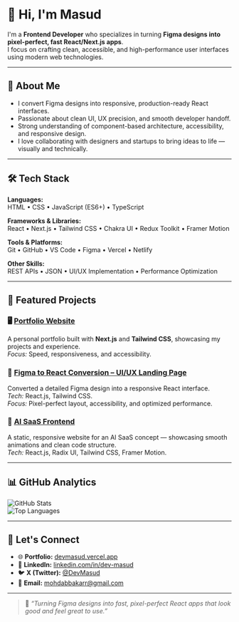 # 👋 Hi, I'm Masud

I'm a **Frontend Developer** who specializes in turning **Figma designs into pixel-perfect, fast React/Next.js apps**.  
I focus on crafting clean, accessible, and high-performance user interfaces using modern web technologies.

---

## 🧩 About Me

- I convert Figma designs into responsive, production-ready React interfaces.  
- Passionate about clean UI, UX precision, and smooth developer handoff.  
- Strong understanding of component-based architecture, accessibility, and responsive design.  
- I love collaborating with designers and startups to bring ideas to life — visually and technically.  

---

## 🛠️ Tech Stack

**Languages:**  
HTML • CSS • JavaScript (ES6+) • TypeScript  

**Frameworks & Libraries:**  
React • Next.js • Tailwind CSS • Chakra UI • Redux Toolkit • Framer Motion  

**Tools & Platforms:**  
Git • GitHub • VS Code • Figma • Vercel • Netlify  

**Other Skills:**  
REST APIs • JSON • UI/UX Implementation • Performance Optimization  

---

## 💼 Featured Projects

### 🖥️ [Portfolio Website](https://devmasud.vercel.app/)
A personal portfolio built with **Next.js** and **Tailwind CSS**, showcasing my projects and experience.  
*Focus:* Speed, responsiveness, and accessibility.

### 🎨 [Figma to React Conversion – UI/UX Landing Page](https://uxpert-theta.vercel.app/)
Converted a detailed Figma design into a responsive React interface.  
*Tech:* React.js, Tailwind CSS.  
*Focus:* Pixel-perfect layout, accessibility, and optimized performance.

### 🤖 [AI SaaS Frontend](https://convertly-nu.vercel.app/)
A static, responsive website for an AI SaaS concept — showcasing smooth animations and clean code structure.  
*Tech:* React.js, Radix UI, Tailwind CSS, Framer Motion.  

---

## 📊 GitHub Analytics

![GitHub Stats](https://github-readme-stats.vercel.app/api?username=dev-mas-ud&show_icons=true&theme=tokyonight)  
![Top Languages](https://github-readme-stats.vercel.app/api/top-langs/?username=dev-mas-ud&layout=compact&theme=tokyonight)

---

## 🤝 Let's Connect

- 🌐 **Portfolio:** [devmasud.vercel.app](https://devmasud.vercel.app)  
- 💼 **LinkedIn:** [linkedin.com/in/dev-masud](https://www.linkedin.com/in/dev-masud/)  
- 🐦 **X (Twitter):** [@DevMasud](https://x.com/DevMasud)  
- 📧 **Email:** mohdabbakarr@gmail.com  

---

> 💬 *“Turning Figma designs into fast, pixel-perfect React apps that look good and feel great to use.”*
